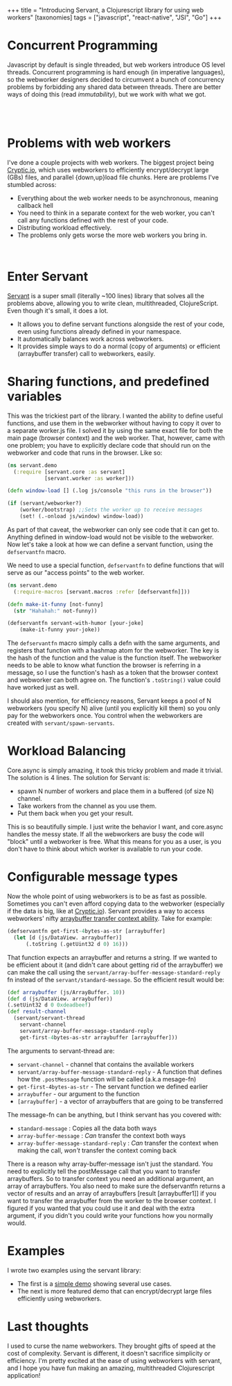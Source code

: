 +++
title = "Introducing Servant, a Clojurescript library for using web workers"
[taxonomies]
tags = ["javascript", "react-native", "JSI", "Go"]
+++

# Concurrent Programming

Javascript by default is single threaded, but web workers introduce
OS level threads. Concurrent programming is hard enough (in imperative
languages), so the webworker designers decided to circumvent a bunch of
concurrency problems by forbidding any shared data between threads. There are
better ways of doing this (read _immutability_), but we work with what we got.

<br></br>

# Problems with web workers

I've done a couple projects with web workers. The biggest project being
[Cryptic.io](http://cryptic.io), which uses webworkers to efficiently
encrypt/decrypt large (GBs) files, and parallel {down,up}load file chunks. Here
are problems I've stumbled across:

- Everything about the web worker needs to be asynchronous, meaning callback hell
- You need to think in a separate context for the web worker, you can't call any functions defined with the rest of your code.
- Distributing workload effectively.
- The problems only gets worse the more web workers you bring in.

<br />

# Enter Servant

[Servant](https://github.com/marcopolo/servant) is a super small (literally ~100 lines) library that solves all the
problems above, allowing you to write clean, multithreaded, ClojureScript. Even
though it's small, it does a lot.

- It allows you to define servant functions alongside the rest of your code, even using functions already defined in your
  namespace.
- It automatically balances work across webworkers.
- It provides simple ways to do a normal (copy of arguments) or efficient (arraybuffer transfer) call
  to webworkers, easily.

# Sharing functions, and predefined variables

This was the trickiest part of the library. I wanted the ability to define
useful functions, and use them in the webworker without having to copy it over
to a separate worker.js file. I solved it by using the same exact file for both
the main page (browser context) and the web worker. That, however, came with one
problem; you have to explicitly declare code that should run on the webworker
and code that runs in the browser. Like so:

```clojure
(ns servant.demo
  (:require [servant.core :as servant]
            [servant.worker :as worker]))

(defn window-load [] (.log js/console "this runs in the browser"))

(if (servant/webworker?)
    (worker/bootstrap) ;;Sets the worker up to receive messages
    (set! (.-onload js/window) window-load))
```

As part of that caveat, the webworker can only see code that it can get to.
Anything defined in window-load would not be visible to the webworker. Now let's
take a look at how we can define a servant function, using the `defservantfn`
macro.

We need to use a special function, `defservantfn` to define functions that will
serve as our "access points" to the web worker.

```clojure
(ns servant.demo
  (:require-macros [servant.macros :refer [defservantfn]]))

(defn make-it-funny [not-funny]
  (str "Hahahah:" not-funny))

(defservantfn servant-with-humor [your-joke]
    (make-it-funny your-joke))
```

The `defservantfn` macro simply calls a defn with the
same arguments, and registers that function with a hashmap atom for the
webworker. The key is the hash of the function and the value is the function
itself. The webworker needs to be able to know what function the browser is
referring in a message, so I use the function's hash as a token that
the browser context and webworker can both agree on. The function's
`.toString()` value could have worked just as well.

I should also mention, for efficiency reasons, Servant keeps a pool of N
webworkers (you specify N) alive (until you explicitly kill them) so you only
pay for the webworkers once. You control when the webworkers are created with
`servant/spawn-servants`.

# Workload Balancing

Core.async is simply amazing, it took this tricky problem and made it trivial. The solution is 4 lines.
The solution for Servant is:

- spawn N number of workers and place them in a buffered (of size N) channel.
- Take workers from the channel as you use them.
- Put them back when you get your result.

This is so beautifully simple. I just write the behavior I want, and core.async
handles the messy state. If all the webworkers are busy the code will "block"
until a webworker is free. What this means for you as a user, is you don't have
to think about which worker is available to run your code.

# Configurable message types

Now the whole point of using webworkers is to be as fast as possible. Sometimes
you can't even afford copying data to the webworker (especially if the data is
big, like at [Cryptic.io](http://cryptic.io)). Servant provides a way to access
webworkers' nifty [arraybuffer transfer context ability](<https://developer.mozilla.org/en-US/docs/Web/Guide/Performance/Using_web_workers#Passing_data_by_transferring_ownership_(transferable_objects)>).
Take for example:

```clojure
(defservantfn get-first-4bytes-as-str [arraybuffer]
  (let [d (js/DataView. arraybuffer)]
      (.toString (.getUint32 d 0) 16)))
```

That function expects an arraybuffer and returns a string. If we wanted to be
efficient about it (and didn't care about getting rid of the arraybuffer) we can
make the call using the `servant/array-buffer-message-standard-reply` fn instead
of the `servant/standard-message`. So the efficient result would be:

```clojure
(def arraybuffer (js/ArrayBuffer. 10))
(def d (js/DataView. arraybuffer))
(.setUint32 d 0 0xdeadbeef)
(def result-channel
  (servant/servant-thread
    servant-channel
    servant/array-buffer-message-standard-reply
    get-first-4bytes-as-str arraybuffer [arraybuffer]))
```

The arguments to servant-thread are:

- `servant-channel` - channel that contains the available workers
- `servant/array-buffer-message-standard-reply` - A function that defines how the `.postMessage` function will be called (a.k.a mesage-fn)
- `get-first-4bytes-as-str` - The servant function we defined earlier
- `arraybuffer` - our argument to the function
- `[arraybuffer]` - a vector of arraybuffers that are going to be transferred

The message-fn can be anything, but I think servant has you covered with:

- `standard-message` : Copies all the data both ways
- `array-buffer-message` : _Can_ transfer the context both ways
- `array-buffer-message-standard-reply` : _Can_ transfer the context when making the call, _won't_ transfer the context coming back

There is a reason why array-buffer-message isn't just the standard. You need to
explicitly tell the postMessage call that you want to transfer arraybuffers. So
to transfer context you need an additional argument, an array of arraybuffers.
You also need to make sure the defservantfn returns a vector of results and an
array of arraybuffers [result [arraybuffer1]] if you want to transfer the
arraybuffer from the worker to the browser context. I figured if you wanted
that you could use it and deal with the extra argument, if you didn't you could
write your functions how you normally would.

# Examples

I wrote two examples using the servant library:

- The first is a [simple demo](https://github.com/MarcoPolo/servant-demo) showing several use cases.
- The next is more featured demo that can encrypt/decrypt large files efficiently using webworkers.

# Last thoughts

I used to curse the name webworkers. They brought gifts of speed at the cost of
complexity. Servant is different, it doesn't sacrifice simplicity or
efficiency. I'm pretty excited at the ease of using webworkers with servant, and
I hope you have fun making an amazing, multithreaded Clojurescript application!

<br />
